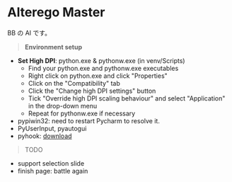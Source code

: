 # Alterego Master
BB の AI です。
 
> **Environment setup**
 - **Set High DPI**: python.exe & pythonw.exe (in venv/Scripts)<br>
    - Find your python.exe and pythonw.exe executables
    - Right click on python.exe and click "Properties"
    - Click on the "Compatibility" tab
    - Click the "Change high DPI settings" button
    - Tick "Override high DPI scaling behaviour" and select "Application" in the drop-down menu
    - Repeat for pythonw.exe if necessary
 - pypiwin32: need to restart Pycharm to resolve it.
 - PyUserInput, pyautogui
 - pyhook: [download](https://www.lfd.uci.edu/~gohlke/pythonlibs/#pyhook)<br/>

> TODO
 - support selection slide
 - finish page: battle again
 